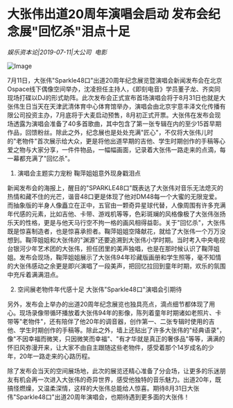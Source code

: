 # 大张伟出道20周年演唱会启动 发布会纪念展"回忆杀"泪点十足

*娱乐资本论|2019-07-11|大公司 
                                                电影*

![Image](https://p3.pstatp.com/large/pgc-image/e598785439d149ef9d6757c67b7017da)

7月11日，大张伟"Sparkle48口"出道20周年纪念展览暨演唱会新闻发布会在北京Ospace线下偶像空间举办，沈凌担任主持人，《即刻电音》学员董子龙、齐奕同现场打碟以DJ的形式助阵。此次发布会正式宣布首场演唱会将于8月31日也就是大张伟生日当天在天津武清体育中心体育馆举办，演唱会由北京宇意丰泽文化传播有限公司投资主办，7月底将于大麦启动预售，8月初正式开票。大张伟在发布会现场透露为演唱会准备了40多首歌曲，其中包含了第一张专辑在内的至少15首早期作品，回馈粉丝。除此之外，纪念展也是处处充满"匠心"，不仅将大张伟儿时的"老物件"首次展示给大众，更是将他出道早期的吉他、学生时期创作的手稿等心爱之物与大家分享，一件件物品，一幅幅画面，记录着大张伟一路走来的点滴，每一幕都充满了"回忆杀"。

1. 演唱会主题实力宠粉 鞠萍姐姐意外现身戳泪点

新闻发布会的海报上，醒目的"SPARKLE48口"既表达了大张伟对音乐无法熄灭的热情和藏不住的光芒，谐音48口更是体现了他对DM48每一个大蜜的无限宠爱。而抽象版的半身人像矗立在正中，五官由一颗奇异星球代替，人像周围有许多充满年代感的元素，比如吉他、卡带、游戏机等等，色彩斑斓的风格像极了大张伟张扬乐天的性格，更是与他天马行空不拘一格的画风相得益彰。关于"回忆杀"，大张伟既是惊喜制造者，也是惊喜承担者。鞠萍姐姐空降献花，就给了大张伟一个万万没想到。鞠萍姐姐和大张伟的"渊源"还要追溯到大张伟小学时期。当时考入中央电视台银河少年艺术团的大张伟，担任团里的美声独唱，也是在那时候认识了鞠萍姐姐。发布会现场，鞠萍姐姐展示了大张伟94年珍藏版画册和学生照等，毫不知情的大张伟感动之余更是即兴演唱了一段美声，把回忆拉回到童年时期，欢乐的氛围中充斥着满满泪点。

2. 空间展老物件年代感十足 大张伟"Sparkle48口"演唱会引期待

另外，发布会上举办的出道20周年纪念展览也独具亮点，滴点细节都体现了用心。现场录像带循环播放着大张伟94年的影像，陈列着童年时期诸如老照片、卡带等"老物件"，还有陪伴了他20年的调音器，创作第一、二张专辑时使用的吉他、学生时期创作的手稿等。除此之外，墙上还贴出了许多大张伟的"经典语录"，像"不因幸福而微笑，只因微笑而幸福"、"有才华就是真正的奢侈品"等等，满满的怀旧风弥漫开来，让大家不由自主跟随这些老物件，感受着那个14岁成名的少年，20年一路走来的心路历程。

除了发布会当天的空间展场地，此次的展览还精心准备了分会场，让更多的乐迷朋友有机会再一次进入大张伟的奇异世界，感受他独特的音乐魅力。出道20年，既搞怪燃燥，又温柔深情，这样的大张伟总能给人惊喜。期待8月31日大张伟"Sparkle48口"出道20周年演唱会，也期待遇到更多面的大张伟！

